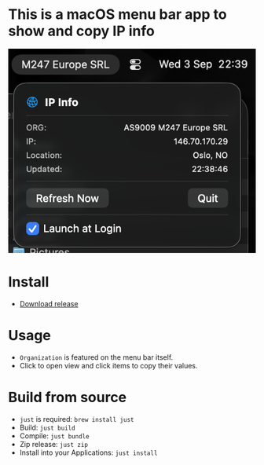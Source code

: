 # This is a macOS menu bar app to show and copy IP info

![example.png](example.png)

# Install
- [Download release](https://github.com/jensbech/isp-name/releases)

# Usage
- `Organization` is featured on the menu bar itself.
- Click to open view and click items to copy their values.

# Build from source
- `just` is required: `brew install just`
- Build: `just build`
- Compile: `just bundle`
- Zip release: `just zip`
- Install into your Applications: `just install`